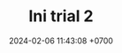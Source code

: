 ---
layout: default
title:  "Ini trial 2"
date:   2024-02-06 11:43:08 +0700
categories: jekyll update
---